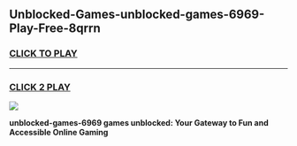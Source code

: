 
## Unblocked-Games-unblocked-games-6969-Play-Free-8qrrn
<h3>
<a href="https://premium76.site?title=unblocked-games-6969&ref=18A">CLICK TO PLAY</a></h3>
<hr>

<h3>
<a href="https://premium76.site?title=unblocked-games-6969&ref=18A">CLICK 2 PLAY</a>
  
</h3>

<a href="https://premium76.site?title=unblocked-games-6969&ref=18A"><img src="https://clearcache.store/games.png"></a>


**unblocked-games-6969 games unblocked: Your Gateway to Fun and Accessible Online Gaming**
